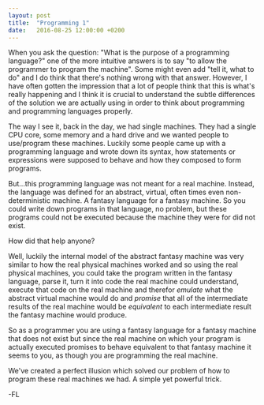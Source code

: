 ```yaml
---
layout: post
title:  "Programming 1"
date:   2016-08-25 12:00:00 +0200
---
```


When you ask the question: "What is the purpose of a programming language?"
one of the more intuitive answers is to say "to allow the programmer to
program the machine". Some might even add "tell it, what to do" and I
do think that there's nothing wrong with that answer.
However,  I have often gotten the impression that a lot of people think
that this is what's really happening and I think it is crucial to understand
the subtle differences of the solution we are actually using in order to
think about programming and programming languages properly.

The way I see it, back in the day, we had single machines.
They had a single CPU core, some memory and a hard drive and we wanted
people to use/program these machines. Luckily some people came up with
a programming language and wrote down its syntax, how statements or
expressions were supposed to behave and how they composed to form
programs.

But...this programming language was not meant for a real machine.
Instead, the language was defined for an abstract, virtual, often times
even non-deterministic machine. A fantasy language for a fantasy machine.
So you could write down programs in that language, no problem, but these
programs could not be executed because the machine they were for did
not exist.

How did that help anyone?

Well, luckily the internal model of the abstract fantasy machine was
very similar to how the real physical machines worked and
so using the real physical machines, you could take the program written
in the fantasy language, parse it, turn it into code the real machine
could understand, execute that code on the real machine and therefor
*emulate* what the abstract virtual machine would do and *promise* that
all of the intermediate results of the real machine would be
*equivalent* to each intermediate result the fantasy machine would produce.

So as a programmer you are using a fantasy language for a fantasy machine
that does not exist but since the real machine on which your program is
actually executed promises to behave equivalent to that fantasy machine
it seems to you, as though you are programming the real machine.

We've created a perfect illusion which solved our problem of how to
program these real machines we had. A simple yet powerful trick.


-FL

